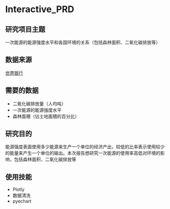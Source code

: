 # Interactive_PRD

## 研究项目主题
一次能源的能源强度水平和各国环境的关系（包括森林面积、二氧化碳排放等）

## 数据来源
[世界银行](http://datatopics.worldbank.org/world-development-indicators/themes/environment.html)

## 需要的数据
- 二氧化碳排放量（人均吨）
- 一次能源的能源強度水平
- 森林面積（佔土地面積的百分比）

## 研究目的
能源强度表面使用多少能源来生产一个单位的经济产出，较低的比率表示使用较少的能量来产生一个单位的输出。本次报告想研究一次能源的使用率高低对环境的影响，包括森林面积、二氧化碳排放等

## 使用技能
- Plotly
- 数据清洗
- pyechart
